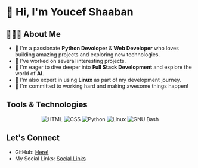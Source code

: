 # 👋 Hi, I'm Youcef Shaaban

## 👨🏻‍🎓 About Me

- 🚀 I'm a passionate **Python Devoloper** & **Web Developer** who loves building amazing projects and exploring new technologies.
- 🚀 I've worked on several interesting projects.  
- 🚀 I'm eager to dive deeper into **Full Stack Development** and explore the world of **AI**.
- 🚀 I'm also expert in using **Linux** as part of my development journey.
- 🚀 I'm committed to working hard and making awesome things happen!

##  Tools & Technologies
<div align="center">
  <img src="https://img.shields.io/badge/-E34F26?style=for-the-badge&logo=html5&logoColor=white" alt="HTML">
  <img src="https://img.shields.io/badge/-1572B6?style=for-the-badge&logo=css&logoColor=white" alt="CSS">
  <img src="https://img.shields.io/badge/-3776AB?style=for-the-badge&logo=python&logoColor=white" alt="Python">
  <img src="https://img.shields.io/badge/-FCC624?style=for-the-badge&logo=linux&logoColor=black" alt="Linux">
  <img src="https://img.shields.io/badge/-121011?style=for-the-badge&logo=gnubash&logoColor=white" alt="GNU Bash">
</div>

##  Let's Connect

- GitHub: [Here!](https://github.com/youcefshaaban)
- My Social Links: [Social Links](https://youcefshaaban.github.io/social-links)

